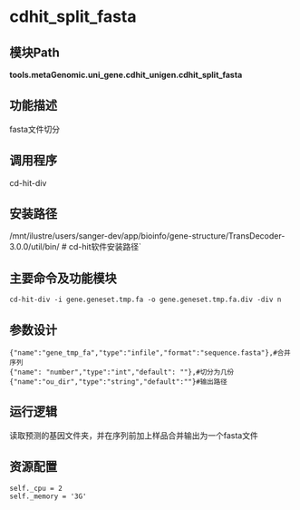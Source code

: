cdhit_split_fasta
==========================

模块Path
-----------

**tools.metaGenomic.uni_gene.cdhit_unigen.cdhit_split_fasta**

功能描述
-----------------------------------

fasta文件切分

调用程序
-----------------------------------

cd-hit-div

安装路径
-----------------------------------

/mnt/ilustre/users/sanger-dev/app/bioinfo/gene-structure/TransDecoder-3.0.0/util/bin/  # cd-hit软件安装路径`



主要命令及功能模块
-----------------------------------

```
cd-hit-div -i gene.geneset.tmp.fa -o gene.geneset.tmp.fa.div -div n
```

参数设计
-----------------------------------

```
{"name":"gene_tmp_fa","type":"infile","format":"sequence.fasta"},#合并序列
{"name": "number","type":"int","default": ""},#切分为几份
{"name":"ou_dir","type":"string","default":""}#输出路径
```

运行逻辑
-----------------------------------

读取预测的基因文件夹，并在序列前加上样品合并输出为一个fasta文件

资源配置
-----------------------------------

```
self._cpu = 2
self._memory = '3G'
```

